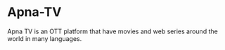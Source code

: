 # Apna-TV
Apna TV is an OTT platform that have movies and web series around the world in many languages.
